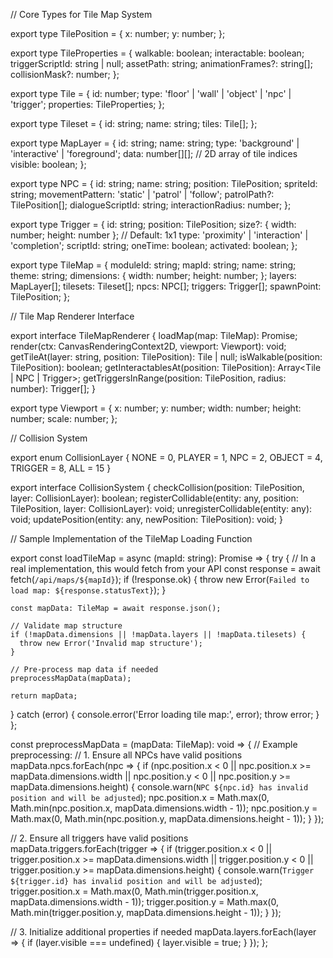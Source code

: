 // Core Types for Tile Map System

export type TilePosition = {
  x: number;
  y: number;
};

export type TileProperties = {
  walkable: boolean;
  interactable: boolean;
  triggerScriptId: string | null;
  assetPath: string;
  animationFrames?: string[];
  collisionMask?: number;
};

export type Tile = {
  id: number;
  type: 'floor' | 'wall' | 'object' | 'npc' | 'trigger';
  properties: TileProperties;
};

export type Tileset = {
  id: string;
  name: string;
  tiles: Tile[];
};

export type MapLayer = {
  id: string;
  name: string;
  type: 'background' | 'interactive' | 'foreground';
  data: number[][]; // 2D array of tile indices
  visible: boolean;
};

export type NPC = {
  id: string;
  name: string;
  position: TilePosition;
  spriteId: string;
  movementPattern: 'static' | 'patrol' | 'follow';
  patrolPath?: TilePosition[];
  dialogueScriptId: string;
  interactionRadius: number;
};

export type Trigger = {
  id: string;
  position: TilePosition;
  size?: { width: number; height: number }; // Default: 1x1
  type: 'proximity' | 'interaction' | 'completion';
  scriptId: string;
  oneTime: boolean;
  activated: boolean;
};

export type TileMap = {
  moduleId: string;
  mapId: string;
  name: string;
  theme: string;
  dimensions: {
    width: number;
    height: number;
  };
  layers: MapLayer[];
  tilesets: Tileset[];
  npcs: NPC[];
  triggers: Trigger[];
  spawnPoint: TilePosition;
};

// Tile Map Renderer Interface

export interface TileMapRenderer {
  loadMap(map: TileMap): Promise<void>;
  render(ctx: CanvasRenderingContext2D, viewport: Viewport): void;
  getTileAt(layer: string, position: TilePosition): Tile | null;
  isWalkable(position: TilePosition): boolean;
  getInteractablesAt(position: TilePosition): Array<Tile | NPC | Trigger>;
  getTriggersInRange(position: TilePosition, radius: number): Trigger[];
}

export type Viewport = {
  x: number;
  y: number;
  width: number;
  height: number;
  scale: number;
};

// Collision System

export enum CollisionLayer {
  NONE = 0,
  PLAYER = 1,
  NPC = 2,
  OBJECT = 4,
  TRIGGER = 8,
  ALL = 15
}

export interface CollisionSystem {
  checkCollision(position: TilePosition, layer: CollisionLayer): boolean;
  registerCollidable(entity: any, position: TilePosition, layer: CollisionLayer): void;
  unregisterCollidable(entity: any): void;
  updatePosition(entity: any, newPosition: TilePosition): void;
}

// Sample Implementation of the TileMap Loading Function

export const loadTileMap = async (mapId: string): Promise<TileMap> => {
  try {
    // In a real implementation, this would fetch from your API
    const response = await fetch(`/api/maps/${mapId}`);
    if (!response.ok) {
      throw new Error(`Failed to load map: ${response.statusText}`);
    }
    
    const mapData: TileMap = await response.json();
    
    // Validate map structure
    if (!mapData.dimensions || !mapData.layers || !mapData.tilesets) {
      throw new Error('Invalid map structure');
    }
    
    // Pre-process map data if needed
    preprocessMapData(mapData);
    
    return mapData;
  } catch (error) {
    console.error('Error loading tile map:', error);
    throw error;
  }
};

const preprocessMapData = (mapData: TileMap): void => {
  // Example preprocessing:
  // 1. Ensure all NPCs have valid positions
  mapData.npcs.forEach(npc => {
    if (npc.position.x < 0 || npc.position.x >= mapData.dimensions.width ||
        npc.position.y < 0 || npc.position.y >= mapData.dimensions.height) {
      console.warn(`NPC ${npc.id} has invalid position and will be adjusted`);
      npc.position.x = Math.max(0, Math.min(npc.position.x, mapData.dimensions.width - 1));
      npc.position.y = Math.max(0, Math.min(npc.position.y, mapData.dimensions.height - 1));
    }
  });
  
  // 2. Ensure all triggers have valid positions
  mapData.triggers.forEach(trigger => {
    if (trigger.position.x < 0 || trigger.position.x >= mapData.dimensions.width ||
        trigger.position.y < 0 || trigger.position.y >= mapData.dimensions.height) {
      console.warn(`Trigger ${trigger.id} has invalid position and will be adjusted`);
      trigger.position.x = Math.max(0, Math.min(trigger.position.x, mapData.dimensions.width - 1));
      trigger.position.y = Math.max(0, Math.min(trigger.position.y, mapData.dimensions.height - 1));
    }
  });
  
  // 3. Initialize additional properties if needed
  mapData.layers.forEach(layer => {
    if (layer.visible === undefined) {
      layer.visible = true;
    }
  });
};

